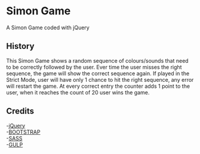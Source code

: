 # Simon Game

A Simon Game coded with jQuery


## History
This Simon Game shows a random sequence of colours/sounds that need to be correctly followed by the user. Ever time the user misses the right sequence, the game will show the correct sequence again. 
If played in the Strict Mode, user will have only 1 chance to hit the right sequence, any error will restart the game.
At every correct entry the counter adds 1 point to the user, when it reaches the count of 20 user wins the game.

## Credits

-[jQuery](https://jquery.com/)  
-[BOOTSTRAP](https://getbootstrap.com/)  
-[SASS](http://sass-lang.com/)   
-[GULP](https://gulpjs.com/)   
   

  







